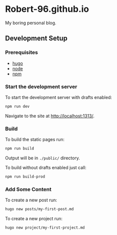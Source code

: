 # Robert-96.github.io

My boring personal blog.

## Development Setup

### Prerequisites

* [hugo](https://gohugo.io/)
* [node](https://nodejs.org/)
* [npm](https://www.npmjs.com/)

### Start the development server

To start the development server with drafts enabled:

```bash
npm run dev
```

Navigate to the site at <http://localhost:1313/>.

### Build

To build the static pages run:

```bash
npm run build
```

Output will be in `./public/` directory.

To build without drafts enabled just call:

```bash
npm run build-prod
```

### Add Some Content

To create a new post run:

```bash
hugo new posts/my-first-post.md
```

To create a new project run:

```bash
hugo new project/my-first-project.md
```
